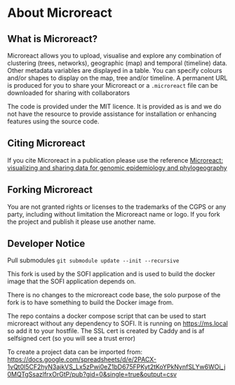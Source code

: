 # About Microreact

## What is Microreact?

Microreact allows you to upload, visualise and explore any combination of clustering (trees, networks), geographic (map) and temporal (timeline) data. Other metadata variables are displayed in a table. You can specify colours and/or shapes to display on the map, tree and/or timeline. A permanent URL is produced for you to share your Microreact or a `.microreact` file can be downloaded for sharing with collaborators

The code is provided under the MIT licence. It is provided as is and we do not have the resource to provide assistance for installation or enhancing features using the source code.

## Citing Microreact

If you cite Microreact in a publication please use the reference [Microreact: visualizing and sharing data for genomic epidemiology and phylogeography](https://www.ncbi.nlm.nih.gov/pmc/articles/PMC5320705/pdf/mgen-02-93.pdf)

## Forking Microreact

You are not granted rights or licenses to the trademarks of the CGPS or any party, including without limitation the Microreact name or logo.
If you fork the project and publish it please use another name.


## Developer Notice
Pull submodules 
`git submodule update --init --recursive` 

This fork is used by the SOFI application and is used to build the docker image that the SOFI application depends on. 

There is no changes to the microreact code base, the solo purpose of the fork is to have something to build the Docker image from. 

The repo contains a docker compose script that can be used to start microreact without any dependency to SOFI. It is running on https://ms.local so add it to your hostfile. The SSL cert is created by Caddy and is af selfsigned cert (so you will see a trust error)

To create a project data can be imported from: https://docs.google.com/spreadsheets/d/e/2PACX-1vQt0l5CF2hyN3ajkVS_Lx5zPwi0eZ1bD675FPKyt2tKoYPkNynfSLYw6WOi_j0MQTgSsazlfrxOrGtP/pub?gid=0&single=true&output=csv 